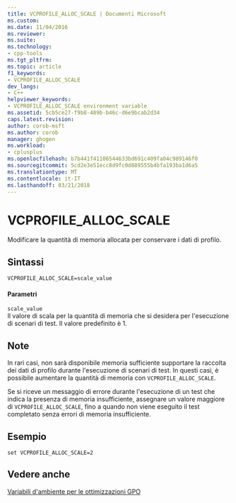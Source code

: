 ```yaml
---
title: VCPROFILE_ALLOC_SCALE | Documenti Microsoft
ms.custom: 
ms.date: 11/04/2016
ms.reviewer: 
ms.suite: 
ms.technology:
- cpp-tools
ms.tgt_pltfrm: 
ms.topic: article
f1_keywords:
- VCPROFILE_ALLOC_SCALE
dev_langs:
- C++
helpviewer_keywords:
- VCPROFILE_ALLOC_SCALE environment variable
ms.assetid: 5cb5ce27-f9b8-489b-b46c-d6e9bcab2d34
caps.latest.revision: 
author: corob-msft
ms.author: corob
manager: ghogen
ms.workload:
- cplusplus
ms.openlocfilehash: b7b441f41106544633bd691c409fa04c989146f0
ms.sourcegitcommit: 5cd2e3e51ecc8d9fc0d889555b4bfa193ba1d6a5
ms.translationtype: MT
ms.contentlocale: it-IT
ms.lasthandoff: 03/21/2018
---
```

# <a name="vcprofileallocscale"></a>VCPROFILE_ALLOC_SCALE
Modificare la quantità di memoria allocata per conservare i dati di profilo.  
  
## <a name="syntax"></a>Sintassi  
  
```  
VCPROFILE_ALLOC_SCALE=scale_value  
```  
  
#### <a name="parameters"></a>Parametri  
 `scale_value`  
 Il valore di scala per la quantità di memoria che si desidera per l'esecuzione di scenari di test.  Il valore predefinito è 1.  
  
## <a name="remarks"></a>Note  
 In rari casi, non sarà disponibile memoria sufficiente supportare la raccolta dei dati di profilo durante l'esecuzione di scenari di test.  In questi casi, è possibile aumentare la quantità di memoria con `VCPROFILE_ALLOC_SCALE`.  
  
 Se si riceve un messaggio di errore durante l'esecuzione di un test che indica la presenza di memoria insufficiente, assegnare un valore maggiore di `VCPROFILE_ALLOC_SCALE`, fino a quando non viene eseguito il test completato senza errori di memoria insufficiente.  
  
## <a name="example"></a>Esempio  
  
```  
set VCPROFILE_ALLOC_SCALE=2  
```  
  
## <a name="see-also"></a>Vedere anche  
 [Variabili d'ambiente per le ottimizzazioni GPO](../../build/reference/environment-variables-for-profile-guided-optimizations.md)